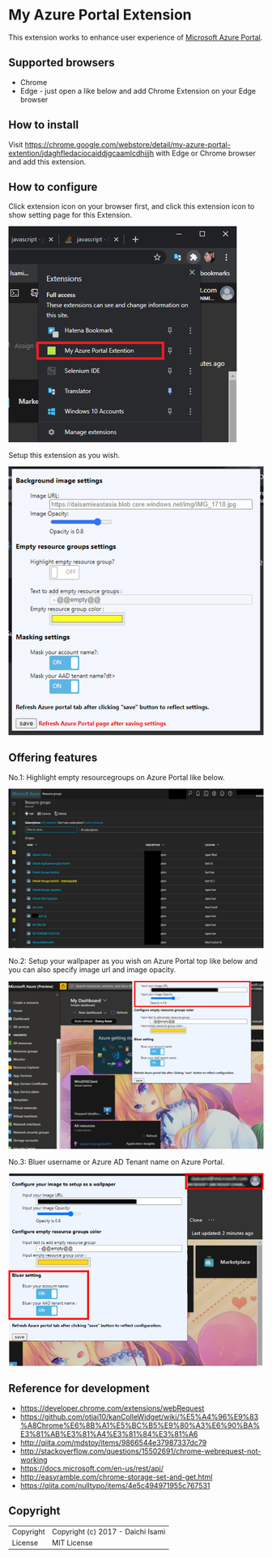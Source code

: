 My Azure Portal Extension
============================

This extension works to enhance user experience of [Microsoft Azure Portal](https://portal.azure.com/).

## Supported browsers
- Chrome
- Edge - just open a like below and add Chrome Extension on your Edge browser

## How to install

Visit https://chrome.google.com/webstore/detail/my-azure-portal-extention/jdaghfledaciocaiddjgcaamlcdhijjh with Edge or Chrome browser and add this extension.

## How to configure
Click extension icon on your browser first, and click this extension icon to show setting page for this Extension.

![extension setting image01](img/setting-01.png "extension setting image01")

Setup this extension as you wish.

![extension setting image02](img/setting-02.png "extension setting image02")

## Offering features

No.1: Highlight empty resourcegroups on Azure Portal like below.

![extension usage image01](img/use-image-01.png "extension usage image01")

No.2: Setup your wallpaper as you wish on Azure Portal top like below and you can also specify image url and image opacity.

![extension usage image02](img/use-image-02.png "extension usage image02")

No.3: Bluer username or Azure AD Tenant name on Azure Portal.

![extension usage image02](img/use-image-03.png "extension usage image03")

## Reference for development

- https://developer.chrome.com/extensions/webRequest
- https://github.com/otiai10/kanColleWidget/wiki/%E5%A4%96%E9%83%A8Chrome%E6%8B%A1%E5%BC%B5%E9%80%A3%E6%90%BA%E3%81%AB%E3%81%A4%E3%81%84%E3%81%A6
- http://qiita.com/mdstoy/items/9866544e37987337dc79
- http://stackoverflow.com/questions/15502691/chrome-webrequest-not-working
- https://docs.microsoft.com/en-us/rest/api/
- http://easyramble.com/chrome-storage-set-and-get.html
- https://qiita.com/nulltypo/items/4e5c494971955c767531

## Copyright
<table>
  <tr>
    <td>Copyright</td><td>Copyright (c) 2017 - Daichi Isami</td>
  </tr>
  <tr>
    <td>License</td><td>MIT License</td>
  </tr>
</table>

